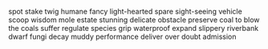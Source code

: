 spot
stake
twig
humane
fancy
light-hearted
spare
sight-seeing
vehicle
scoop
wisdom
mole
estate
stunning
delicate
obstacle
preserve
coal
to blow the coals
suffer
regulate
species
grip
waterproof
expand
slippery
riverbank
dwarf
fungi
decay
muddy
performance
deliver over
doubt
admission
